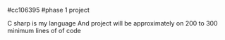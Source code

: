#cc106395
#phase 1 project

C sharp is my language 
And project will be approximately on 200 to 300 minimum lines of of code
